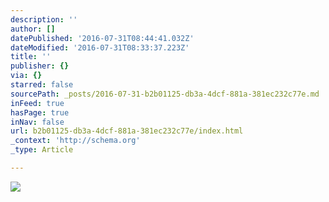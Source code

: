 ```yaml
---
description: ''
author: []
datePublished: '2016-07-31T08:44:41.032Z'
dateModified: '2016-07-31T08:33:37.223Z'
title: ''
publisher: {}
via: {}
starred: false
sourcePath: _posts/2016-07-31-b2b01125-db3a-4dcf-881a-381ec232c77e.md
inFeed: true
hasPage: true
inNav: false
url: b2b01125-db3a-4dcf-881a-381ec232c77e/index.html
_context: 'http://schema.org'
_type: Article

---
```

![](https://the-grid-user-content.s3-us-west-2.amazonaws.com/ad3c5a40-7dcc-4b99-b516-e691ef18abf7.png)